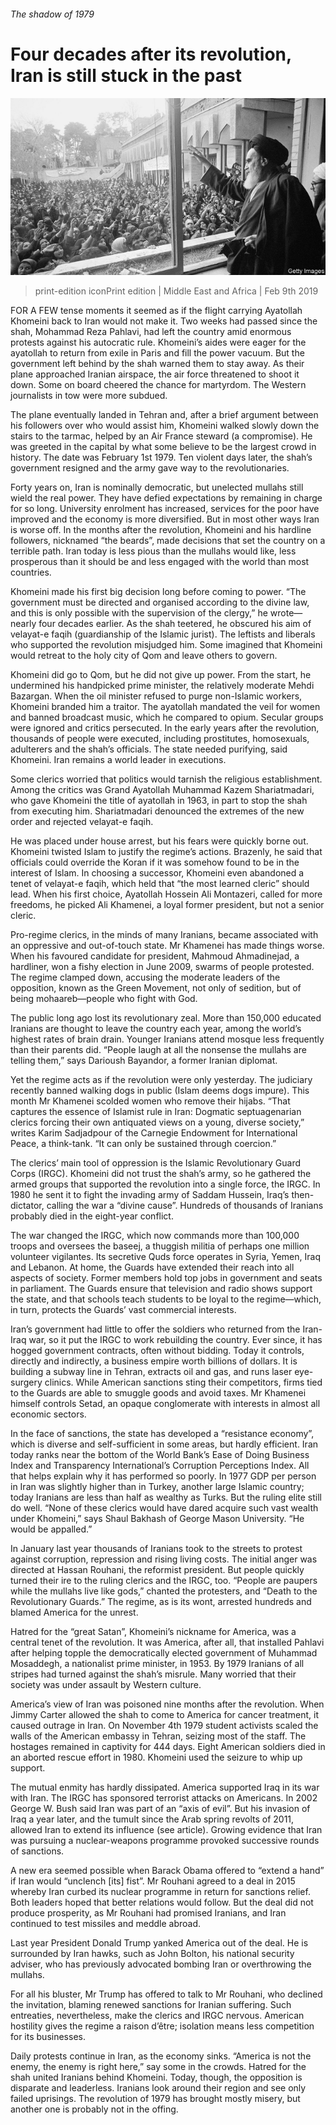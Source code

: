 ###### The shadow of 1979

# Four decades after its revolution, Iran is still stuck in the past 

![image](images/20190209_MAP001_0.jpg) 

> print-edition iconPrint edition | Middle East and Africa | Feb 9th 2019 

FOR A FEW tense moments it seemed as if the flight carrying Ayatollah Khomeini back to Iran would not make it. Two weeks had passed since the shah, Mohammad Reza Pahlavi, had left the country amid enormous protests against his autocratic rule. Khomeini’s aides were eager for the ayatollah to return from exile in Paris and fill the power vacuum. But the government left behind by the shah warned them to stay away. As their plane approached Iranian airspace, the air force threatened to shoot it down. Some on board cheered the chance for martyrdom. The Western journalists in tow were more subdued. 

The plane eventually landed in Tehran and, after a brief argument between his followers over who would assist him, Khomeini walked slowly down the stairs to the tarmac, helped by an Air France steward (a compromise). He was greeted in the capital by what some believe to be the largest crowd in history. The date was February 1st 1979. Ten violent days later, the shah’s government resigned and the army gave way to the revolutionaries. 

Forty years on, Iran is nominally democratic, but unelected mullahs still wield the real power. They have defied expectations by remaining in charge for so long. University enrolment has increased, services for the poor have improved and the economy is more diversified. But in most other ways Iran is worse off. In the months after the revolution, Khomeini and his hardline followers, nicknamed “the beards”, made decisions that set the country on a terrible path. Iran today is less pious than the mullahs would like, less prosperous than it should be and less engaged with the world than most countries. 

Khomeini made his first big decision long before coming to power. “The government must be directed and organised according to the divine law, and this is only possible with the supervision of the clergy,” he wrote—nearly four decades earlier. As the shah teetered, he obscured his aim of velayat-e faqih (guardianship of the Islamic jurist). The leftists and liberals who supported the revolution misjudged him. Some imagined that Khomeini would retreat to the holy city of Qom and leave others to govern. 

Khomeini did go to Qom, but he did not give up power. From the start, he undermined his handpicked prime minister, the relatively moderate Mehdi Bazargan. When the oil minister refused to purge non-Islamic workers, Khomeini branded him a traitor. The ayatollah mandated the veil for women and banned broadcast music, which he compared to opium. Secular groups were ignored and critics persecuted. In the early years after the revolution, thousands of people were executed, including prostitutes, homosexuals, adulterers and the shah’s officials. The state needed purifying, said Khomeini. Iran remains a world leader in executions. 

Some clerics worried that politics would tarnish the religious establishment. Among the critics was Grand Ayatollah Muhammad Kazem Shariatmadari, who gave Khomeini the title of ayatollah in 1963, in part to stop the shah from executing him. Shariatmadari denounced the extremes of the new order and rejected velayat-e faqih. 

He was placed under house arrest, but his fears were quickly borne out. Khomeini twisted Islam to justify the regime’s actions. Brazenly, he said that officials could override the Koran if it was somehow found to be in the interest of Islam. In choosing a successor, Khomeini even abandoned a tenet of velayat-e faqih, which held that “the most learned cleric” should lead. When his first choice, Ayatollah Hossein Ali Montazeri, called for more freedoms, he picked Ali Khamenei, a loyal former president, but not a senior cleric. 

Pro-regime clerics, in the minds of many Iranians, became associated with an oppressive and out-of-touch state. Mr Khamenei has made things worse. When his favoured candidate for president, Mahmoud Ahmadinejad, a hardliner, won a fishy election in June 2009, swarms of people protested. The regime clamped down, accusing the moderate leaders of the opposition, known as the Green Movement, not only of sedition, but of being mohaareb—people who fight with God. 

The public long ago lost its revolutionary zeal. More than 150,000 educated Iranians are thought to leave the country each year, among the world’s highest rates of brain drain. Younger Iranians attend mosque less frequently than their parents did. “People laugh at all the nonsense the mullahs are telling them,” says Darioush Bayandor, a former Iranian diplomat. 

Yet the regime acts as if the revolution were only yesterday. The judiciary recently banned walking dogs in public (Islam deems dogs impure). This month Mr Khamenei scolded women who remove their hijabs. “That captures the essence of Islamist rule in Iran: Dogmatic septuagenarian clerics forcing their own antiquated views on a young, diverse society,” writes Karim Sadjadpour of the Carnegie Endowment for International Peace, a think-tank. “It can only be sustained through coercion.” 

The clerics’ main tool of oppression is the Islamic Revolutionary Guard Corps (IRGC). Khomeini did not trust the shah’s army, so he gathered the armed groups that supported the revolution into a single force, the IRGC. In 1980 he sent it to fight the invading army of Saddam Hussein, Iraq’s then-dictator, calling the war a “divine cause”. Hundreds of thousands of Iranians probably died in the eight-year conflict. 

The war changed the IRGC, which now commands more than 100,000 troops and oversees the baseej, a thuggish militia of perhaps one million volunteer vigilantes. Its secretive Quds force operates in Syria, Yemen, Iraq and Lebanon. At home, the Guards have extended their reach into all aspects of society. Former members hold top jobs in government and seats in parliament. The Guards ensure that television and radio shows support the state, and that schools teach students to be loyal to the regime—which, in turn, protects the Guards’ vast commercial interests. 

Iran’s government had little to offer the soldiers who returned from the Iran-Iraq war, so it put the IRGC to work rebuilding the country. Ever since, it has hogged government contracts, often without bidding. Today it controls, directly and indirectly, a business empire worth billions of dollars. It is building a subway line in Tehran, extracts oil and gas, and runs laser eye-surgery clinics. While American sanctions sting their competitors, firms tied to the Guards are able to smuggle goods and avoid taxes. Mr Khamenei himself controls Setad, an opaque conglomerate with interests in almost all economic sectors. 

In the face of sanctions, the state has developed a “resistance economy”, which is diverse and self-sufficient in some areas, but hardly efficient. Iran today ranks near the bottom of the World Bank’s Ease of Doing Business Index and Transparency International’s Corruption Perceptions Index. All that helps explain why it has performed so poorly. In 1977 GDP per person in Iran was slightly higher than in Turkey, another large Islamic country; today Iranians are less than half as wealthy as Turks. But the ruling elite still do well. “None of these clerics would have dared acquire such vast wealth under Khomeini,” says Shaul Bakhash of George Mason University. “He would be appalled.” 

In January last year thousands of Iranians took to the streets to protest against corruption, repression and rising living costs. The initial anger was directed at Hassan Rouhani, the reformist president. But people quickly turned their ire to the ruling clerics and the IRGC, too. “People are paupers while the mullahs live like gods,” chanted the protesters, and “Death to the Revolutionary Guards.” The regime, as is its wont, arrested hundreds and blamed America for the unrest. 

Hatred for the “great Satan”, Khomeini’s nickname for America, was a central tenet of the revolution. It was America, after all, that installed Pahlavi after helping topple the democratically elected government of Muhammad Mosaddegh, a nationalist prime minister, in 1953. By 1979 Iranians of all stripes had turned against the shah’s misrule. Many worried that their society was under assault by Western culture. 

America’s view of Iran was poisoned nine months after the revolution. When Jimmy Carter allowed the shah to come to America for cancer treatment, it caused outrage in Iran. On November 4th 1979 student activists scaled the walls of the American embassy in Tehran, seizing most of the staff. The hostages remained in captivity for 444 days. Eight American soldiers died in an aborted rescue effort in 1980. Khomeini used the seizure to whip up support. 

The mutual enmity has hardly dissipated. America supported Iraq in its war with Iran. The IRGC has sponsored terrorist attacks on Americans. In 2002 George W. Bush said Iran was part of an “axis of evil”. But his invasion of Iraq a year later, and the tumult since the Arab spring revolts of 2011, allowed Iran to extend its influence (see article). Growing evidence that Iran was pursuing a nuclear-weapons programme provoked successive rounds of sanctions. 

A new era seemed possible when Barack Obama offered to “extend a hand” if Iran would “unclench [its] fist”. Mr Rouhani agreed to a deal in 2015 whereby Iran curbed its nuclear programme in return for sanctions relief. Both leaders hoped that better relations would follow. But the deal did not produce prosperity, as Mr Rouhani had promised Iranians, and Iran continued to test missiles and meddle abroad. 

Last year President Donald Trump yanked America out of the deal. He is surrounded by Iran hawks, such as John Bolton, his national security adviser, who has previously advocated bombing Iran or overthrowing the mullahs. 

For all his bluster, Mr Trump has offered to talk to Mr Rouhani, who declined the invitation, blaming renewed sanctions for Iranian suffering. Such entreaties, nevertheless, make the clerics and IRGC nervous. American hostility gives the regime a raison d’être; isolation means less competition for its businesses. 

Daily protests continue in Iran, as the economy sinks. “America is not the enemy, the enemy is right here,” say some in the crowds. Hatred for the shah united Iranians behind Khomeini. Today, though, the opposition is disparate and leaderless. Iranians look around their region and see only failed uprisings. The revolution of 1979 has brought mostly misery, but another one is probably not in the offing. 

